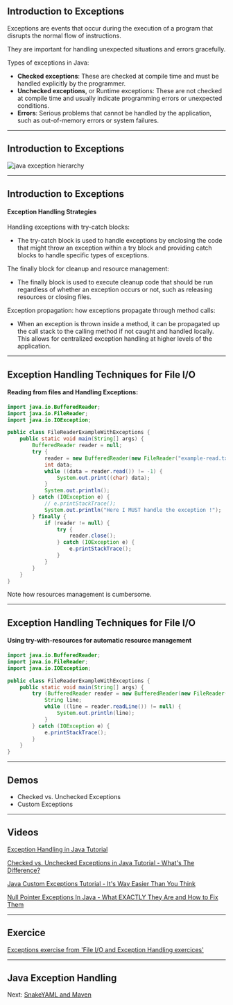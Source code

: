 ## Introduction to Exceptions

Exceptions are events that occur during the execution of a program that disrupts the normal flow of instructions.

They are important for handling unexpected situations and errors gracefully.

Types of exceptions in Java:

- **Checked exceptions**: These are checked at compile time and must be handled explicitly by the programmer.
- **Unchecked exceptions**, or Runtime exceptions: These are not checked at compile time and usually indicate programming errors or unexpected conditions.
- **Errors**: Serious problems that cannot be handled by the application, such as out-of-memory errors or system failures.

---

## Introduction to Exceptions

![java exception hierarchy](/images/exception-hierarchy.png)

---

## Introduction to Exceptions

#### Exception Handling Strategies

Handling exceptions with try-catch blocks:

- The try-catch block is used to handle exceptions by enclosing the code that might throw an exception within a try block and providing catch blocks to handle specific types of exceptions.

The finally block for cleanup and resource management:

- The finally block is used to execute cleanup code that should be run regardless of whether an exception occurs or not, such as releasing resources or closing files.

Exception propagation: how exceptions propagate through method calls:

- When an exception is thrown inside a method, it can be propagated up the call stack to the calling method if not caught and handled locally. This allows for centralized exception handling at higher levels of the application.

---

## Exception Handling Techniques for File I/O

#### Reading from files and Handling Exceptions:

```java
import java.io.BufferedReader;
import java.io.FileReader;
import java.io.IOException;

public class FileReaderExampleWithExceptions {
    public static void main(String[] args) {
        BufferedReader reader = null;
        try {
            reader = new BufferedReader(new FileReader("example-read.txt"));
            int data;
            while ((data = reader.read()) != -1) {
                System.out.print((char) data);
            }
            System.out.println();
        } catch (IOException e) {
            // e.printStackTrace();
            System.out.println("Here I MUST handle the exception !");
        } finally {
            if (reader != null) {
                try {
                    reader.close();
                } catch (IOException e) {
                    e.printStackTrace();
                }
            }
        }
    }
}
```

Note how resources management is cumbersome.

---

## Exception Handling Techniques for File I/O

#### Using try-with-resources for automatic resource management

```java
import java.io.BufferedReader;
import java.io.FileReader;
import java.io.IOException;

public class FileReaderExampleWithExceptions {
    public static void main(String[] args) {
        try (BufferedReader reader = new BufferedReader(new FileReader("example-read.txt"))) {
            String line;
            while ((line = reader.readLine()) != null) {
                System.out.println(line);
            }
        } catch (IOException e) {
            e.printStackTrace();
        }
    }
}
```

---

## Demos

* Checked vs. Unchecked Exceptions 
* Custom Exceptions

---

## Videos

[Exception Handling in Java Tutorial](https://youtu.be/1XAfapkBQjk)

[Checked vs. Unchecked Exceptions in Java Tutorial - What's The Difference?](https://youtu.be/bCPClyGsVhc)

[Java Custom Exceptions Tutorial - It's Way Easier Than You Think](https://youtu.be/OIozDnGYqIU)

[Null Pointer Exceptions In Java - What EXACTLY They Are and How to Fix Them](https://youtu.be/lm72_HCd17s)

---

## Exercice

[Exceptions exercise from 'File I/O and Exception Handling exercices'](/index0.html?/exercises/05.md)

---

## Java Exception Handling

Next: [SnakeYAML and Maven](/slides/?../einfuehrung/05.md)



